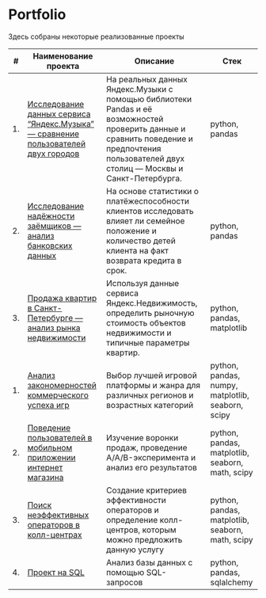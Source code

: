 # Portfolio

Здесь собраны некоторые реализованные проекты

| #    | Наименование проекта                | Описание                                                     | Стек                                                         |
| ---- | ------------------------------------------------------------ | ------------------------------------------------------------ | ------------------------------------------------------------ |
| 1.   | [Исследование данных сервиса “Яндекс.Музыка” — сравнение пользователей двух городов](https://github.com/Joker2k79/Portfolio/tree/main/Big_cities_music) | На реальных данных Яндекс.Музыки c помощью библиотеки Pandas и её возможностей проверить данные и сравнить поведение и предпочтения пользователей двух столиц — Москвы и Санкт-Петербурга. | python, pandas |
| 2.   | [Исследование надёжности заёмщиков — анализ банковских данных](https://github.com/Joker2k79/Portfolio/tree/main/Analysis_bank_debtors) | На основе статистики о платёжеспособности клиентов исследовать влияет ли семейное положение и количество детей клиента на факт возврата кредита в срок. | python, pandas |
| 3.   | [Продажа квартир в Санкт-Петербурге — анализ рынка недвижимости](https://github.com/Joker2k79/Portfolio/tree/main/Analysis_bank_debtors) | Используя данные сервиса Яндекс.Недвижимость, определить рыночную стоимость объектов недвижимости и типичные параметры квартир. | python, pandas, matplotlib |
| 1.   | [Анализ закономерностей коммерческого успеха игр](https://github.com/Joker2k79/Portfolio/tree/main/Sborniy%20Project) | Выбор лучшей игровой платформы и жанра для различных регионов и возрастных категорий | python, pandas, numpy, matplotlib, seaborn, scipy |      |
| 2.   | [Поведение пользователей в мобильном приложении интернет магазина](https://github.com/Joker2k79/Portfolio/tree/main/Sborniy%20Project%202) | Изучение воронки продаж, проведение A/A/B-эксперимента и анализ его результатов | python, pandas, matplotlib, seaborn, math, scipy |
| 3.   | [Поиск неэффективных операторов в колл-центрах](https://github.com/Joker2k79/Portfolio/tree/main/Final%20Project) | Создание критериев эффективности операторов и определение колл-центров, которым можно предложить данную услугу | python, pandas, matplotlib, seaborn, math, scipy |
| 4.   | [Проект на SQL](https://github.com/aq2003/Portfolio/tree/main/Analyzing%20Texts) | Анализ базы данных с помощью SQL-запросов | python, pandas, sqlalchemy |
